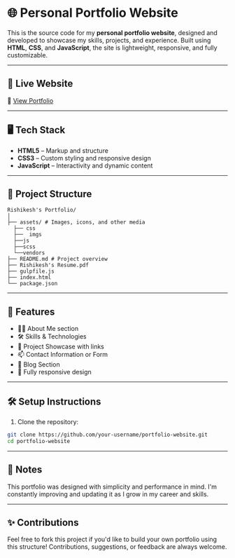 # 🌐 Personal Portfolio Website

This is the source code for my **personal portfolio website**, designed and developed to showcase my skills, projects, and experience. Built using **HTML**, **CSS**, and **JavaScript**, the site is lightweight, responsive, and fully customizable.

---

## 🚀 Live Website

🔗 [View Portfolio](https://rishikesh-001.github.io/Rishikesh-s-Portfolio/)

---

## 🖥️ Tech Stack

- **HTML5** – Markup and structure  
- **CSS3** – Custom styling and responsive design  
- **JavaScript** – Interactivity and dynamic content  


---

## 📁 Project Structure
```
Rishikesh's Portfolio/
│
├── assets/ # Images, icons, and other media
  ├── css
  ├──  imgs
  ├──js
  ├──scss
  └──vendors
├── README.md # Project overview
├── Rishikesh's Resume.pdf
├── gulpfile.js
├── index.html
└── package.json
```

---

## 🎯 Features

- 🧑‍💼 About Me section
- 🛠️ Skills & Technologies
- 💼 Project Showcase with links
- 📫 Contact Information or Form
- 📃 Blog Section
- 📱 Fully responsive design

---

## 🛠️ Setup Instructions

1. Clone the repository:

```bash
git clone https://github.com/your-username/portfolio-website.git
cd portfolio-website
```

---

## 📌 Notes
This portfolio was designed with simplicity and performance in mind.
I'm constantly improving and updating it as I grow in my career and skills.

---

## ✨ Contributions

Feel free to fork this project if you'd like to build your own portfolio using this structure! Contributions, suggestions, or feedback are always welcome.
